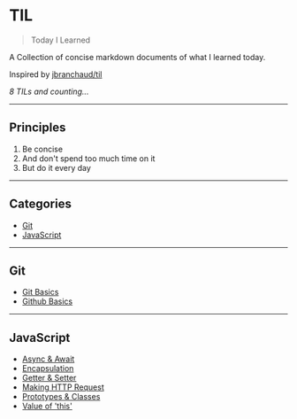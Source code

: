 # TIL

> Today I Learned

A Collection of concise markdown documents of what I learned today.

Inspired by [jbranchaud/til](https://github.com/jbranchaud/til)

_8 TILs and counting..._

---

## Principles

1. Be concise
2. And don't spend too much time on it
3. But do it every day

---

## Categories

- [Git](#git)
- [JavaScript](#javascript)

---

## Git

- [Git Basics](/Git/git-basics.md)
- [Github Basics](/Git/github-basics.md)

---

## JavaScript

- [Async & Await](/JavaScript/async-and-await.md)
- [Encapsulation](/JavaScript/encapsulation.md)
- [Getter & Setter](/JavaScript/getter-and-setter.md)
- [Making HTTP Request](/JavaScript/making-http-request.md)
- [Prototypes & Classes](/JavaScript/prototypes-and-classes.md)
- [Value of 'this'](JavaScript/value-of-this.md)
